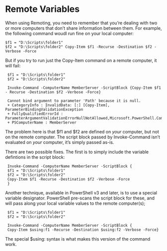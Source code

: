 # Remote Variables

When using Remoting, you need to remember that you’re dealing with two or more computers that don’t share information between them. For example, the following command woudl run fine on your local computer:

```
$f1 = "D:\Scripts\folder1"
$f2 = "D:\Scripts\folder2" Copy-Item $f1 -Recurse -Destination $f2 -Verbose -Force
```

But if you try to run just the Copy-Item command on a remote computer, it will fail:

```
 $f1 = "D:\Scripts\folder1"
 $f2 = "D:\Scripts\folder2"

 Invoke-Command -ComputerName MemberServer -ScriptBlock {Copy-Item $f1 - Recurse -Destination $f2 -Verbose -Force}
 
 Cannot bind argument to parameter 'Path' because it is null.
 + CategoryInfo : InvalidData: [:] [Copy-Item], ParameterBindingValidationException
 + FullyQualifiedErrorId : ParameterArgumentValidationErrorNullNotAllowed,Microsoft.PowerShell.Commands.CopyItemCommand
 + PSComputerName : MemberServer

```

The problem here is that $f1 and $f2 are defined on _your_ computer, but not on the remote computer. The script block passed by Invoke-Command isn’t evaluated on _your_ computer, it’s simply passed as-is.

There are two possible fixes. The first is to simply include the variable defintions in the script block:

```
 Invoke-Command -ComputerName MemberServer -ScriptBlock {
 $f1 = "D:\Scripts\folder1"
 $f2 = "D:\Scripts\folder2"
 Copy-Item $f1 -Recurse -Destination $f2 -Verbose -Force
 }
 ```
 
Another technique, available in PowerShell v3 and later, is to use a special variable designator. PowerShell pre-scans the script block for these, and will pass along your local variable values to the remote computer(s);

```
 $f1 = "D:\Scripts\folder1"
 $f2 = "D:\Scripts\folder2"
 
 Invoke-Command -ComputerName MemberServer -ScriptBlock {
 Copy-Item $using:f1 -Recurse -Destination $using:f2 -Verbose -Force}
```

The special $using: syntax is what makes this version of the command work.
 
